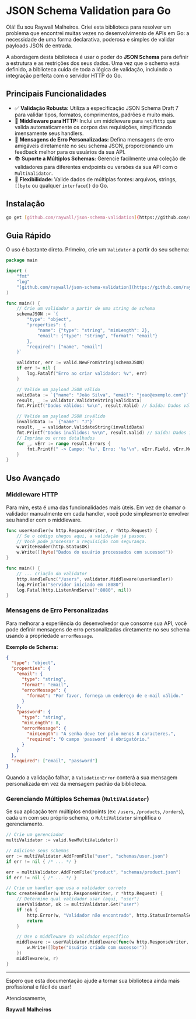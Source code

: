 # JSON Schema Validation para Go

Olá! Eu sou Raywall Malheiros. Criei esta biblioteca para resolver um problema que encontrei muitas vezes no desenvolvimento de APIs em Go: a necessidade de uma forma declarativa, poderosa e simples de validar payloads JSON de entrada.

A abordagem desta biblioteca é usar o poder do **JSON Schema** para definir a estrutura e as restrições dos seus dados. Uma vez que o schema está definido, a biblioteca cuida de toda a lógica de validação, incluindo a integração perfeita com o servidor HTTP do Go.

## Principais Funcionalidades

- ✅ **Validação Robusta:** Utiliza a especificação JSON Schema Draft 7 para validar tipos, formatos, comprimentos, padrões e muito mais.
- 🚀 **Middleware para HTTP:** Inclui um middleware para `net/http` que valida automaticamente os corpos das requisições, simplificando imensamente seus handlers.
- 🎨 **Mensagens de Erro Personalizadas:** Defina mensagens de erro amigáveis diretamente no seu schema JSON, proporcionando um feedback melhor para os usuários da sua API.
- 📚 **Suporte a Múltiplos Schemas:** Gerencie facilmente uma coleção de validadores para diferentes endpoints ou versões da sua API com o `MultiValidator`.
- 🧩 **Flexibilidade:** Valide dados de múltiplas fontes: arquivos, strings, `[]byte` ou qualquer `interface{}` do Go.

## Instalação

```bash
go get [github.com/raywall/json-schema-validation](https://github.com/raywall/json-schema-validation)
```

## Guia Rápido

O uso é bastante direto. Primeiro, crie um `Validator` a partir do seu schema:

```go
package main

import (
    "fmt"
    "log"
    "[github.com/raywall/json-schema-validation](https://github.com/raywall/json-schema-validation)" // Supondo que este seja o caminho do seu módulo
)

func main() {
    // Crie um validador a partir de uma string de schema
    schemaJSON := `{
        "type": "object",
        "properties": {
            "name": {"type": "string", "minLength": 2},
            "email": {"type": "string", "format": "email"}
        },
        "required": ["name", "email"]
    }`

    validator, err := valid.NewFromString(schemaJSON)
    if err != nil {
        log.Fatalf("Erro ao criar validador: %v", err)
    }

    // Valide um payload JSON válido
    validData := `{"name": "João Silva", "email": "joao@exemplo.com"}`
    result, _ := validator.ValidateString(validData)
    fmt.Printf("Dados válidos: %v\n", result.Valid) // Saída: Dados válidos: true

    // Valide um payload JSON inválido
    invalidData := `{"name": "J"}`
    result, _ = validator.ValidateString(invalidData)
    fmt.Printf("Dados inválidos: %v\n", result.Valid) // Saída: Dados inválidos: false
    // Imprima os erros detalhados
    for _, vErr := range result.Errors {
        fmt.Printf(" -> Campo: '%s', Erro: '%s'\n", vErr.Field, vErr.Message)
    }
}
```

## Uso Avançado

### Middleware HTTP

Para mim, esta é uma das funcionalidades mais úteis. Em vez de chamar o validador manualmente em cada handler, você pode simplesmente envolver seu handler com o middleware.

```go
func userHandler(w http.ResponseWriter, r *http.Request) {
    // Se o código chegou aqui, a validação já passou.
    // Você pode processar a requisição com segurança.
    w.WriteHeader(http.StatusOK)
    w.Write([]byte("Dados do usuário processados com sucesso!"))
}

func main() {
    // ... criação do validator
    http.HandleFunc("/users", validator.Middleware(userHandler))
    log.Println("Servidor iniciado em :8080")
    log.Fatal(http.ListenAndServe(":8080", nil))
}
```

### Mensagens de Erro Personalizadas

Para melhorar a experiência do desenvolvedor que consome sua API, você pode definir mensagens de erro personalizadas diretamente no seu schema usando a propriedade `errorMessage`.

**Exemplo de Schema:**

```json
{
  "type": "object",
  "properties": {
    "email": {
      "type": "string",
      "format": "email",
      "errorMessage": {
        "format": "Por favor, forneça um endereço de e-mail válido."
      }
    },
    "password": {
      "type": "string",
      "minLength": 8,
      "errorMessage": {
        "minLength": "A senha deve ter pelo menos 8 caracteres.",
        "required": "O campo 'password' é obrigatório."
      }
    }
  },
  "required": ["email", "password"]
}
```

Quando a validação falhar, a `ValidationError` conterá a sua mensagem personalizada em vez da mensagem padrão da biblioteca.

### Gerenciando Múltiplos Schemas (`MultiValidator`)

Se sua aplicação tem múltiplos endpoints (ex: `/users`, `/products`, `/orders`), cada um com seu próprio schema, o `MultiValidator` simplifica o gerenciamento.

```go
// Crie um gerenciador
multiValidator := valid.NewMultiValidator()

// Adicione seus schemas
err := multiValidator.AddFromFile("user", "schemas/user.json")
if err != nil { /* ... */ }

err = multiValidator.AddFromFile("product", "schemas/product.json")
if err != nil { /* ... */ }

// Crie um handler que usa o validador correto
func createHandler(w http.ResponseWriter, r *http.Request) {
    // Determine qual validador usar (aqui, "user")
    userValidator, ok := multiValidator.Get("user")
    if !ok {
        http.Error(w, "Validador não encontrado", http.StatusInternalServerError)
        return
    }

    // Use o middleware do validador específico
    middleware := userValidator.Middleware(func(w http.ResponseWriter, r *http.Request) {
        w.Write([]byte("Usuário criado com sucesso!"))
    })
    middleware(w, r)
}
```

---

Espero que esta documentação ajude a tornar sua biblioteca ainda mais profissional e fácil de usar!

Atenciosamente,

**Raywall Malheiros**
